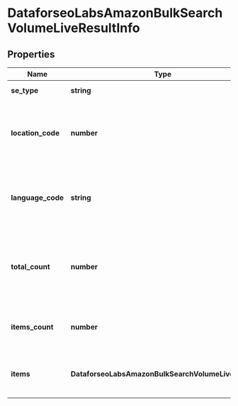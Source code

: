 # DataforseoLabsAmazonBulkSearchVolumeLiveResultInfo

## Properties

| Name | Type | Description | Notes |
|------------ | ------------- | ------------- | -------------|
**se_type** | **string** | search engine type |[optional]|
**location_code** | **number** | location code in a POST array<br>if there is no data, then the value is null |[optional]|
**language_code** | **string** | language code in a POST array<br>if there is no data, then the value is null |[optional]|
**total_count** | **number** | total amount of results in our database relevant to your request |[optional]|
**items_count** | **number** | the number of results returned in the items array |[optional]|
**items** | **DataforseoLabsAmazonBulkSearchVolumeLiveItem[]** | contains keyword search volume data data |[optional]|